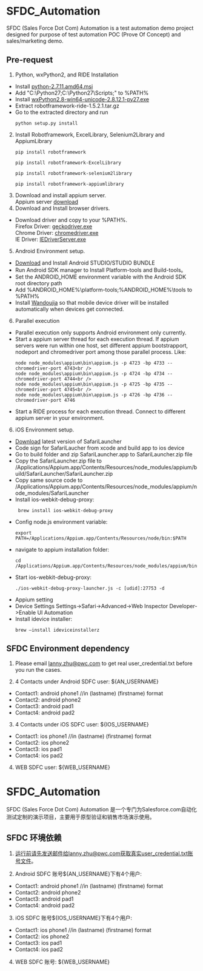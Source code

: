 # SFDC_Automation

SFDC (Sales Force Dot Com) Automation is a test automation demo project designed for purpose of test automation POC (Prove Of Concept) and sales/marketing demo.


## Pre-request
1. Python, wxPython2, and RIDE Installation<br />
 * Install [python-2.7.11.amd64.msi](https://www.python.org/ftp/python/2.7.11/python-2.7.11.amd64.msi)
 * Add "C:\Python27;C:\Python27\Scripts;" to %PATH%
 * Install [wxPython2.8-win64-unicode-2.8.12.1-py27.exe](https://sourceforge.net/projects/wxpython/files/wxPython/2.8.12.1/) 
 * Extract robotframework-ride-1.5.2.1.tar.gz
 * Go to the extracted directory and run<br /> 
    ```
    python setup.py install
    ```
2. Install Robotframework, ExcelLibrary, Selenium2Library and AppiumLibrary<br />
    ```
    pip install robotframework
    
    pip install robotframework-ExcelLibrary
    
    pip install robotframework-selenium2library
    
    pip install robotframework-appiumlibrary
    ```
3. Download and install appium server.<br />
Appium server [download](https://bitbucket.org/appium/appium.app/downloads/)
4. Download and Install browser drivers.<br />
 * Download driver and copy to your %PATH%.<br />
    Firefox Driver: [geckodriver.exe](https://github.com/mozilla/geckodriver/releases)<br />
    Chrome Driver: [chromedriver.exe](https://sites.google.com/a/chromium.org/chromedriver/downloads)<br />
    IE Driver: [IEDriverServer.exe](https://github.com/SeleniumHQ/selenium/wiki/InternetExplorerDriver)<br />
5. Android Environment setup.
 * [Download](https://developer.android.com/studio/index.html) and Install Android STUDIO/STUDIO BUNDLE
 * Run Android SDK manager to Install Platform-tools and Build-tools。
 * Set the ANDROID_HOME environment variable with the Android SDK root directory path
 * Add %ANDROID_HOME%\platform-tools;%ANDROID_HOME%\tools to %PATH%
 * Install [Wandoujia](https://www.wandoujia.com/) so that mobile device driver will be installed automatically when devices get connected.
6. Parallel execution
 * Parallel execution only supports Android environment only currently.
 * Start a appium server thread for each execution thread. If appium servers were run within one host, set different appium bootstrapport, nodeport and chromedriver port among those parallel process. Like:<br />
    ```
    node node_modules\appium\bin\appium.js -p 4723 -bp 4733 --chromedriver-port 4743<br />
    node node_modules\appium\bin\appium.js -p 4724 -bp 4734 --chromedriver-port 4744<br />
    node node_modules\appium\bin\appium.js -p 4725 -bp 4735 --chromedriver-port 4745<br />
    node node_modules\appium\bin\appium.js -p 4726 -bp 4736 --chromedriver-port 4746
    ```
 * Start a RIDE process for each execution thread. Connect to different appium server in your environment.
 
6. iOS Environment setup.
 * [Download](https://github.com/snevesbarros/SafariLauncher) latest version of SafariLauncher 
 * Code sign for SafariLaucher from xcode and build app to ios device
 * Go to build folder and zip SafariLauncher.app to SafariLauncher.zip file
 * Copy the SafariLauncher.zip file to 
/Applications/Appium.app/Contents/Resources/node_modules/appium/build/SafariLauncher/SafariLauncher.zip
 * Copy same source code to /Applications/Appium.app/Contents/Resources/node_modules/appium/node_modules/SafariLauncher
 * Install ios-webkit-debug-proxy:<br /> 
   ```
    brew install ios-webkit-debug-proxy
   ``` 
 * Config node.js  environment variable:<br />
   ```
   export PATH=/Applications/Appium.app/Contents/Resources/node/bin:$PATH
   ```
 * navigate to appium installation folder:<br />
   ```
   cd /Applications/Appium.app/Contents/Resources/node_modules/appium/bin/
   ```
 * Start ios-webkit-debug-proxy:<br />
   ```
   ./ios-webkit-debug-proxy-launcher.js -c [udid]:27753 -d
   ```
 * Appium setting
 * Device Settings
    Settings->Safari->Advanced->Web Inspector
    Developer->Enable UI Automation
 * Install idevice installer: <br />
   ```
   brew –install ideviceinstallerz
   ```


## SFDC Environment dependency

1. Please email lanny.zhu@pwc.com to get real user_credential.txt before you run the cases.

2. 4 Contacts under Android SDFC user: ${AN_USERNAME}<br />
  - Contact1: android phone1 //in (lastname) (firstname) format<br />
  - Contact2: android phone2<br />
  - Contact3: android pad1<br />
  - Contact4: android pad2<br />

3. 4 Contacts under iOS SDFC user: ${IOS_USERNAME} <br />
  - Contact1: ios phone1 //in (lastname) (firstname) format<br />
  - Contact2: ios phone2<br />
  - Contact3: ios pad1<br />
  - Contact4: ios pad2<br />

4. WEB SDFC user: ${WEB_USERNAME}


# SFDC_Automation

SFDC (Sales Force Dot Com) Automation 是一个专门为Salesforce.com自动化测试定制的演示项目，主要用于原型验证和销售市场演示使用。

## SFDC 环境依赖

1. 运行前请先发送邮件给lanny.zhu@pwc.com获取真实user_credential.txt账号文件。

2. Android SDFC 账号${AN_USERNAME}下有4个用户: <br />
  - Contact1: android phone1 //in (lastname) (firstname) format<br />
  - Contact2: android phone2<br />
  - Contact3: android pad1<br />
  - Contact4: android pad2<br />

3. iOS SDFC 账号${IOS_USERNAME}下有4个用户: <br />
  - Contact1: ios phone1 //in (lastname) (firstname) format<br />
  - Contact2: ios phone2<br />
  - Contact3: ios pad1<br />
  - Contact4: ios pad2<br />

4. WEB SDFC 账号: ${WEB_USERNAME}